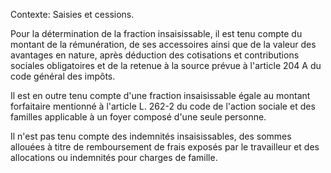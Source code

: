Contexte: Saisies et cessions.

Pour la détermination de la fraction insaisissable, il est tenu compte du montant de la rémunération, de ses accessoires ainsi que de la valeur des avantages en nature, après déduction des cotisations et contributions sociales obligatoires et de la retenue à la source prévue à l'article 204 A du code général des impôts.

Il est en outre tenu compte d'une fraction insaisissable égale au montant forfaitaire mentionné à l'article L. 262-2 du code de l'action sociale et des familles applicable à un foyer composé d'une seule personne.

Il n'est pas tenu compte des indemnités insaisissables, des sommes allouées à titre de remboursement de frais exposés par le travailleur et des allocations ou indemnités pour charges de famille.